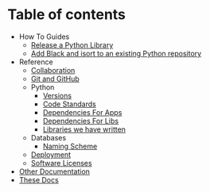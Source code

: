 # Table of contents

* How To Guides
    * [Release a Python Library](/howto/release-python-library.md)
    * [Add Black and isort to an existing Python repository](/howto/add-black-isort-existing-repo.md)
* Reference
    * [Collaboration](/reference/collaboration.md)
    * [Git and GitHub](/reference/git-and-github.md)
    * Python
        * [Versions](/reference/python/versions.md)
        * [Code Standards](/reference/python/code-standards.md)
        * [Dependencies For Apps](/reference/python/dependencies-for-apps.md)
        * [Dependencies For Libs](/reference/python/dependencies-for-libs.md)
        * [Libraries we have written](/reference/python/libraries-we-have-written-libs.md)
    * Databases
        * [Naming Scheme](/databases/naming-scheme.md)
    * [Deployment](/reference/deployment.md)
    * [Software Licenses](/software-licenses.md)
* [Other Documentation](/other-documentation.md)
* [These Docs](/CONTRIBUTING.md)
